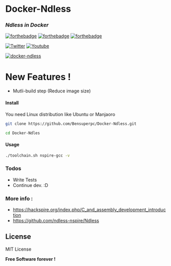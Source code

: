 # Docker-Ndless

### _Ndless in Docker_
 [![forthebadge](https://forthebadge.com/images/badges/built-with-love.svg)](https://forthebadge.com) [![forthebadge](https://forthebadge.com/images/badges/powered-by-jeffs-keyboard.svg)](https://forthebadge.com) [![forthebadge](https://forthebadge.com/images/badges/contains-cat-gifs.svg)](https://forthebadge.com)

[![Twitter](https://img.shields.io/twitter/follow/Bensuperpc?style=social)](https://img.shields.io/twitter/follow/Bensuperpc?style=social) [![Youtube](https://img.shields.io/youtube/channel/subscribers/UCJsQFFL7QW4LSX9eskq-9Yg?style=social)](https://img.shields.io/youtube/channel/subscribers/UCJsQFFL7QW4LSX9eskq-9Yg?style=social) 

[![docker-ndless](https://github.com/Bensuperpc/Docker-Ndless/actions/workflows/main.yml/badge.svg)](https://github.com/Bensuperpc/Docker-Ndless/actions/workflows/main.yml)

# New Features !

  - Mutli-build step (Reduce image size)

#### Install
You need Linux distribution like Ubuntu or Manjaoro

```sh
git clone https://github.com/Bensuperpc/Docker-Ndless.git
```
```sh
cd Docker-Ndles
```
#### Usage

```sh
./toolchain.sh nspire-gcc -v
```

### Todos

 - Write Tests
 - Continue dev. :D

### More info : 
- https://hackspire.org/index.php/C_and_assembly_development_introduction
- https://github.com/ndless-nspire/Ndless

License
----

MIT License


**Free Software forever !**
   
 
